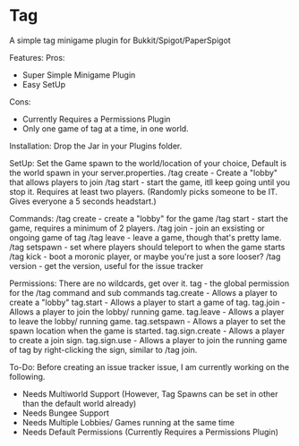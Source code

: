 # Tag
A simple tag minigame plugin for Bukkit/Spigot/PaperSpigot

Features:
  Pros:
  - Super Simple Minigame Plugin
  - Easy SetUp

  Cons:
  - Currently Requires a Permissions Plugin
  - Only one game of tag at a time, in one world.
  
Installation:
  Drop the Jar in your Plugins folder.
  
SetUp:
Set the Game spawn to the world/location of your choice, Default is the world spawn in your server.properties.
/tag create - Create a "lobby" that allows players to join
/tag start - start the game, itll keep going until you stop it. Requires at least two players.
(Randomly picks someone to be IT. Gives everyone a 5 seconds headstart.)

Commands:
/tag create - create a "lobby" for the game
/tag start - start the game, requires a minimum of 2 players.
/tag join - join an exsisting or ongoing game of tag
/tag leave - leave a game, though that's pretty lame.
/tag setspawn - set where players should teleport to when the game starts
/tag kick <player> - boot a moronic player, or maybe you're just a sore looser?
/tag version - get the version, useful for the issue tracker

Permissions:
There are no wildcards, get over it.
tag - the global permission for the /tag command and sub commands
tag.create - Allows a player to create a "lobby"
tag.start - Allows a player to start a game of tag.
tag.join - Allows a player to join the lobby/ running game.
tag.leave - Allows a player to leave the lobby/ running game.
tag.setspawn - Allows a player to set the spawn location when the game is started.
tag.sign.create - Allows a player to create a join sign.
tag.sign.use - Allows a player to join the running game of tag by right-clicking the sign, similar to /tag join.

To-Do:
Before creating an issue tracker issue, I am currently working on the following.
- Needs Multiworld Support (However, Tag Spawns can be set in other than the default world already)
- Needs Bungee Support
- Needs Multiple Lobbies/ Games running at the same time
- Needs Default Permissions (Currently Requires a Permissions Plugin)
